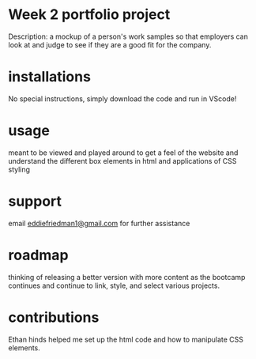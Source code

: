 # Week 2 portfolio project 
Description: a mockup of a person's work samples so that employers can look at and judge to see if they are a good fit for the company.

# installations
No special instructions, simply download the code and run in VScode! 

# usage
meant to be viewed and played around to get a feel of the website and understand the different box elements in html and applications of CSS styling

# support
email eddiefriedman1@gmail.com for further assistance 

# roadmap
thinking of releasing a better version with more content as the bootcamp continues and continue to link, style, and select various projects. 

# contributions 
Ethan hinds helped me set up the html code and how to manipulate CSS elements.

